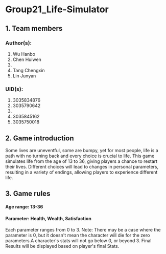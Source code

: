 # Group21_Life-Simulator
## 1. Team members
### Author(s): 
1. Wu Hanbo
2. Chen Huiwen
3.
4. Tang Chengxin
5. Lin Junyan

### UID(s): 
1. 3035834876
2. 3035790642
3.
4. 3035845162
5. 3035750018

## 2. Game introduction
Some lives are uneventful, some are bumpy, yet for most people, life is a path with no turning back and every choice is crucial to life.
This game simulates life from the age of 13 to 36, giving players a chance to restart their lives. Different choices will lead to changes in personal parameters, resulting in a variety of endings, allowing players to experience different life.

## 3. Game rules
#### Age range: 13-36
#### Parameter: Health, Wealth, Satisfaction
Each parameter ranges from 0 to 3. Note: There may be a case where the parameter is 0, but it doesn't mean the character will die for the zero parameters.A character's stats will not go below 0, or beyond 3. Final Results will be displayed based on player's final Stats. 
#### 


 

